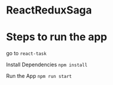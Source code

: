 # ReactReduxSaga

# Steps to run the app

go to `react-task`

Install Dependencies  `npm install`

Run the App `npm run start`
